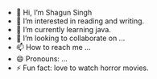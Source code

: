 - 👋 Hi, I’m Shagun Singh
- 👀 I’m interested in reading and writing.
- 🌱 I’m currently learning java.
- 💞️ I’m looking to collaborate on ...
- 📫 How to reach me ...
- 😄 Pronouns: ...
- ⚡ Fun fact: love to watch horror movies.

<!---
Shagunsingh18/Shagunsingh18 is a ✨ special ✨ repository because its `README.md` (this file) appears on your GitHub profile.
You can click the Preview link to take a look at your changes.
--->
